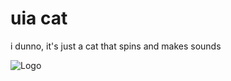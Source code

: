 # uia cat

i dunno, it's just a cat that spins and makes sounds

![Logo](https://media.tenor.com/sbfBfp3FeY8AAAAi/oia-uia.gif)
